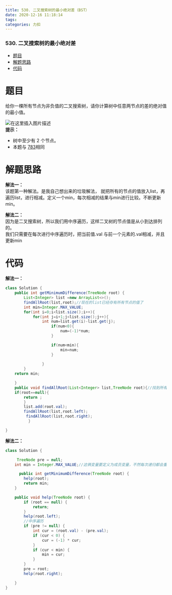 ```yaml
---
title: 530. 二叉搜索树的最小绝对差（BST）
date: 2020-12-16 11:18:14
tags: 
categories: 力扣
---
```


<!--more-->

### 530\. 二叉搜索树的最小绝对差

- [题目](#_2)
- [解题思路](#_13)
- [代码](#_21)

# 题目

给你一棵所有节点为非负值的二叉搜索树，请你计算树中任意两节点的差的绝对值的最小值。

![在这里插入图片描述](https://img-blog.csdnimg.cn/20201216111524137.png?x-oss-process=image/watermark,type_ZmFuZ3poZW5naGVpdGk,shadow_10,text_aHR0cHM6Ly9ibG9nLmNzZG4ubmV0L3FxXzIxMDQwNTU5,size_16,color_FFFFFF,t_70)  
**提示：**

- 树中至少有 2 个节点。
- 本题与 [783](https://leetcode-cn.com/problems/minimum-distance-between-bst-nodes/)相同

# 解题思路

**解法一：**  
该题第一种解法。是我自己想出来的垃圾解法， 就把所有的节点的值放入list，再遍历list，进行相减。定义一个min，每次相减的结果与min进行比较。不断更新min。

**解法二：**  
因为是二叉搜索树，所以我们用中序遍历，这样二叉树的节点值是从小到达排列的。  
我们只需要在每次进行中序遍历时，把当前值.val 与前一个元素的.val相减，并且更新min

# 代码

**解法一：**

```java
class Solution {
    public int getMinimumDifference(TreeNode root) {
        List<Integer> list =new ArrayList<>();
        findAllRoot(list,root);//现在的list已经存有所有节点的值了
        int min=Integer.MAX_VALUE;
        for(int i=0;i<list.size();i++){ 
            for(int j=i+1;j<list.size();j++){ 
                int num=list.get(i)-list.get(j);
                    if(num<0){
                        num=(-1)*num;
                    }

                    if(num<min){
                        min=num;
                    }
            
                } 
        }
    return min;

    }
    public void findAllRoot(List<Integer> list,TreeNode root){//找到所有节点的值，并加入到list中 
    if(root==null){ 
        return ; 
        } 
        list.add(root.val); 
        findAllRoot(list,root.left);
         findAllRoot(list,root.right);
          }

}
```

**解法二：**

```java
class Solution {

     TreeNode pre = null;
    int min = Integer.MAX_VALUE;//这俩变量要定义为成员变量，不然每次递归都会重置他们。

      public int getMinimumDifference(TreeNode root) {
        help(root);
        return min;
    }

    public void help(TreeNode root) {
        if (root == null) {
            return;
        }
        help(root.left);
        //中序遍历
        if (pre != null) {
            int cur = (root.val) - (pre.val);
            if (cur < 0) {
                cur = (-1) * cur;
            }
            if (cur < min) {
                min = cur;
            }
        }
        pre = root;
        help(root.right);

    }
}
```